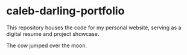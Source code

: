# caleb-darling-portfolio
This repository houses the code for my personal website, serving as a digital resume and project showcase.

The cow jumped over the moon.